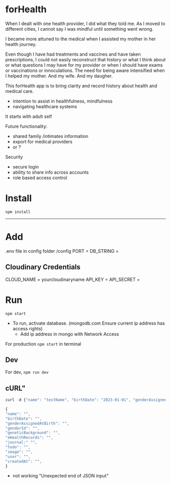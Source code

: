 # forHealth
When I dealt with one health provider, I did what they told me. As I moved to different cities, I cannot say I was mindful until something went wrong.

I became more attuned to the medical when I assisted my mother in her health journey.

Even though I have had treatments and vaccines and have taken prescriptions, I could not easily reconstruct that history or what I think about or what questions I may have for my provider or when I should have exams or vaccinations or innoculations. The need for being aware intensified when I helped my mother. And my wife. And my daugher. 

This forHealth app is to bring clarity and record history about health and medical care. 

- intention to assist in healthfulness, mindfulness
- navigating healthcare systems

It starts with adult self

Future functionality: 
- shared family /intimates information
- export for medical providers
- or ?

Security
- secure login
- ability to share info across accounts
- role based access control



# Install
`npm install`

---

# Add
.env file in config folder /config
PORT = 
DB_STRING = 

## Cloudinary Credentials
CLOUD_NAME = yourcloudinaryname
API_KEY = 
API_SECRET = 

# Run
`npm start`

- To run, activate database. (mongodb.com Ensure current ip address has access rights)
    - Add ip address in mongo with Network Access

For production  `npm start` in terminal

## Dev
For dev, `npm run dev`

## cURL"
```javascript
curl -d {"name": "testName", "birthDate": "2023-01-01", "genderAssignedAtBirth": "female"} -H "Content-Type: application/json" -X POST http://localhost:2121/profiles/new ```

{
"name": "",
"birthDate": "",
"genderAssignedAtBirth": "",
"genderId": "",
"geneticBackground": "",
"eHealthRecords": "",
"journal:" "",
"todo": "",
"image": "",
"user": "",
"createdAt": "",
}

```
- not working "Unexpected end of JSON input"